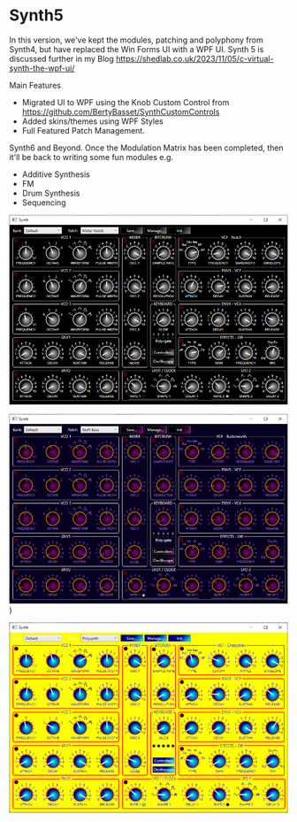 # Synth5

In this version, we've kept the modules, patching and polyphony from Synth4, but have replaced the Win Forms UI with a WPF UI. Synth 5 is discussed further in my Blog https://shedlab.co.uk/2023/11/05/c-virtual-synth-the-wpf-ui/

Main Features
- Migrated UI to WPF using the Knob Custom Control from https://github.com/BertyBasset/SynthCustomControls
- Added skins/themes using WPF Styles
- Full Featured Patch Management.

Synth6 and Beyond. Once the Modulation Matrix has been completed, then it'll be back to writing some fun modules e.g.
- Additive Synthesis
- FM
- Drum Synthesis
- Sequencing

![Theme1](https://raw.githubusercontent.com/BertyBasset/Synth5/b333f52bab68a9b277e20ae4c828a6bf3187e586/ReadMeImages/Skin1.png)

![Theme2](https://raw.githubusercontent.com/BertyBasset/Synth5/b333f52bab68a9b277e20ae4c828a6bf3187e586/ReadMeImages/Skin2.png))

![Theme3](https://raw.githubusercontent.com/BertyBasset/Synth5/b333f52bab68a9b277e20ae4c828a6bf3187e586/ReadMeImages/Skin3.png)

